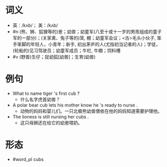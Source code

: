 # 词义
- 英：/kʌb/； 美：/kʌb/
- #n (熊、狮、狐狸等的)崽；幼兽；幼童军(八至十或十一岁的男孩组成的童子军的一部分)；(关家禽、兔子等的)笼, 棚；幼童军会议；<古>毛头小伙子, 笨手笨脚的年轻人，小青年；新手, 初出茅庐的人(尤指初当记者的人)；学徒，(轮船的)见习驾驶员；幼童军成员；牛栏, 牛棚；饲料槽
- #v (野兽)生仔；捉幼狐[幼兽]；生育(幼兽)
# 例句
- What to name tiger 's first cub ?
	- 什么名字虎首幼兽？
- A polar bear cub lets his mother know he 's ready to nurse .
	- 动物的妈妈和婴儿们。一只北极熊幼兽偎依在他的妈妈知道需要护理他。
- The lioness is still nursing her cubs .
	- 这只母狮还在给它的幼崽喂奶。
# 形态
- #word_pl cubs
